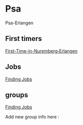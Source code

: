 # Psa
Psa-Erlangen

## First timers
[First-Time-in-Nuremberg‐Erlangen](https://github.com/Ariffazeel99/psa/wiki/First-Time-in-Nuremberg%E2%80%90Erlangen)

## Jobs
[Finding Jobs](https://github.com/Ariffazeel99/psa/wiki/Finding-Jobs)

## groups
[Finding Jobs](https://github.com/Ariffazeel99/psa/wiki/Finding-Jobs)

Add new group info here :